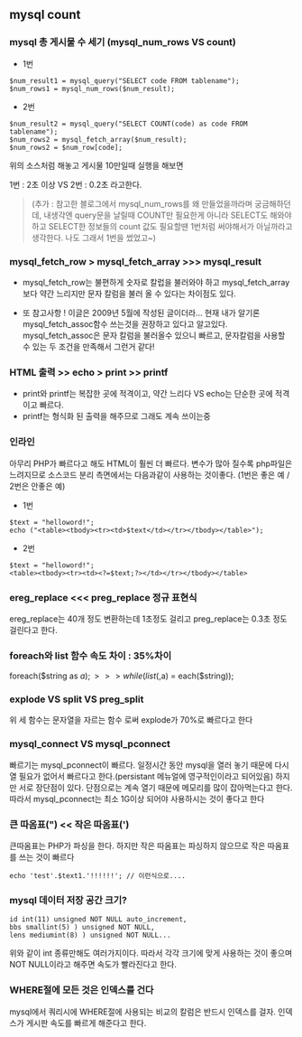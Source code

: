 ## mysql count
### mysql 총 게시물 수 세기 (mysql_num_rows VS count)
- 1번
```
$num_result1 = mysql_query("SELECT code FROM tablename");
$num_rows1 = mysql_num_rows($num_result); 
```
- 2번
```
$num_result2 = mysql_query("SELECT COUNT(code) as code FROM tablename");
$num_rows2 = mysql_fetch_array($num_result); 
$num_rows2 = $num_row[code];
```
위의 소스처럼 해놓고 게시물 10만일때 실행을 해보면

1번 : 2초 이상 VS 2번 : 0.2초 라고한다.

> (추가 : 참고한 블로그에서 mysql_num_rows를 왜 만들었을까라며 궁금해하던데, 내생각엔 query문을 날릴때 COUNT만 필요한게 아니라 SELECT도 해와야하고 SELECT한 정보들의 count 값도 필요할땐 1번처럼 써야해서가 아닐까라고 생각한다. 나도 그래서 1번을 썼었고~)


### mysql_fetch_row > mysql_fetch_array >>> mysql_result
- mysql_fetch_row는 불편하게 숫자로 칼럽을 불러와야 하고 
  mysql_fetch_array보다 약간 느리지만 문자 칼럼을 불러 올 수 있다는 차이점도 있다.

- 또 참고사항 ! 이글은 2009년 5월에 작성된 글이더라...
  현재 내가 알기론 mysql_fetch_assoc함수 쓰는것을 권장하고 있다고 알고있다.
  mysql_fetch_assoc은 문자 칼럼을 불러올수 있으니 빠르고, 문자칼럼을 사용할 수 있는 두 조건을 만족해서 그런거 같다!

### HTML 출력 >> echo > print >> printf
- print와 printf는 복잡한 곳에 적격이고, 약간 느리다 VS echo는 단순한 곳에 적격이고 빠르다.
- printf는 형식화 된 출력을 해주므로 그래도 계속 쓰이는중

### 인라인
 아무리 PHP가 빠르다고 해도 HTML이 훨씬 더 빠르다. 변수가 많아 질수록 php파일은 느려지므로 소스코드 분리 측면에서는 다음과같이 사용하는 것이좋다. (1번은 좋은 예 / 2번은 안좋은 예)
- 1번
```
$text = "helloword!";
echo ("<table><tbody><tr><td>$text</td></tr></tbody></table>");
```
- 2번
```
$text = "helloword!";
<table><tbody><tr><td><?=$text;?></td></tr></tbody></table>
```

### ereg_replace <<< preg_replace 정규 표현식
ereg_replace는 40개 정도 변환하는데 1초정도 걸리고 preg_replace는 0.3초 정도 걸린다고 한다.


### foreach와 list 함수 속도 차이 : 35%차이
foreach($string as $a); >>> while(list(,$a) = each($string));


### explode VS split VS preg_split
위 세 함수는 문자열을 자르는 함수 로써 explode가 70%로 빠르다고 한다

### mysql_connect VS mysql_pconnect
빠르기는 mysql_pconnect이 빠르다. 일정시간 동안 mysql을 열러 놓기 때문에 다시 열 필요가 없어서 빠르다고 한다.(persistant 메뉴얼에 영구적인이라고 되어있음)
하지만 서로 장단점이 있다. 단점으로는 계속 열기 때문에 메모리를 많이 잡아먹는다고 한다.
따라서 mysql_pconnect는 최소 1G이상 되어야 사용하시는 것이 좋다고 한다


### 큰 따옴표(") << 작은 따옴표(')
큰따옴표는 PHP가 파싱을 한다. 하지만 작은 따옴표는 파싱하지 않으므로 작은 따옴표를 쓰는 것이 빠르다
```code
echo 'test'.$text1.'!!!!!!'; // 이런식으로....
```

### mysql 데이터 저장 공간 크기?
```
id int(11) unsigned NOT NULL auto_increment,
bbs smallint(5) ) unsigned NOT NULL,
lens mediumint(8) ) unsigned NOT NULL...
```
위와 같이 int 종류만해도 여러가지이다. 따라서 각각 크기에 맞게 사용하는 것이 좋으며 NOT NULL이라고 해주면 속도가 빨라진다고 한다.



### WHERE절에 모든 것은 인덱스를 건다
mysql에서 쿼리시에 WHERE절에 사용되는 비교의 칼럼은 반드시 인덱스를 걸자. 인덱스가 게시판 속도를 빠르게 해준다고 한다.

